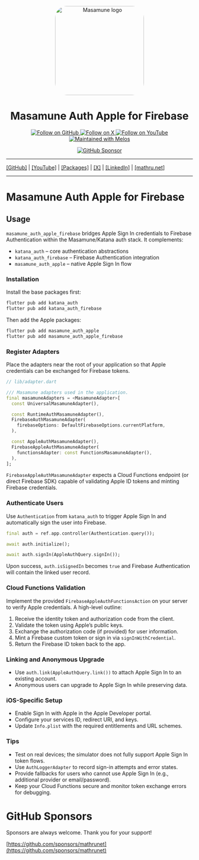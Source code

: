 <p align="center">
  <a href="https://mathru.net">
    <img width="240px" src="https://raw.githubusercontent.com/mathrunet/flutter_masamune/master/.github/images/icon.png" alt="Masamune logo" style="border-radius: 32px"s><br/>
  </a>
  <h1 align="center">Masamune Auth Apple for Firebase</h1>
</p>

<p align="center">
  <a href="https://github.com/mathrunet">
    <img src="https://img.shields.io/static/v1?label=GitHub&message=Follow&logo=GitHub&color=333333&link=https://github.com/mathrunet" alt="Follow on GitHub" />
  </a>
  <a href="https://x.com/mathru">
    <img src="https://img.shields.io/static/v1?label=@mathru&message=Follow&logo=X&color=0F1419&link=https://x.com/mathru" alt="Follow on X" />
  </a>
  <a href="https://www.youtube.com/c/mathrunetchannel">
    <img src="https://img.shields.io/static/v1?label=YouTube&message=Follow&logo=YouTube&color=FF0000&link=https://www.youtube.com/c/mathrunetchannel" alt="Follow on YouTube" />
  </a>
  <a href="https://github.com/invertase/melos">
    <img src="https://img.shields.io/static/v1?label=maintained%20with&message=melos&color=FF1493&link=https://github.com/invertase/melos" alt="Maintained with Melos" />
  </a>
</p>

<p align="center">
  <a href="https://github.com/sponsors/mathrunet"><img src="https://img.shields.io/static/v1?label=Sponsor&message=%E2%9D%A4&logo=GitHub&color=ff69b4&link=https://github.com/sponsors/mathrunet" alt="GitHub Sponsor" /></a>
</p>

---

[[GitHub]](https://github.com/mathrunet) | [[YouTube]](https://www.youtube.com/c/mathrunetchannel) | [[Packages]](https://pub.dev/publishers/mathru.net/packages) | [[X]](https://x.com/mathru) | [[LinkedIn]](https://www.linkedin.com/in/mathrunet/) | [[mathru.net]](https://mathru.net)

---

# Masamune Auth Apple for Firebase

## Usage

`masamune_auth_apple_firebase` bridges Apple Sign In credentials to Firebase Authentication within the Masamune/Katana auth stack. It complements:

- `katana_auth` – core authentication abstractions
- `katana_auth_firebase` – Firebase Authentication integration
- `masamune_auth_apple` – native Apple Sign In flow

### Installation

Install the base packages first:

```bash
flutter pub add katana_auth
flutter pub add katana_auth_firebase
```

Then add the Apple packages:

```bash
flutter pub add masamune_auth_apple
flutter pub add masamune_auth_apple_firebase
```

### Register Adapters

Place the adapters near the root of your application so that Apple credentials can be exchanged for Firebase tokens.

```dart
// lib/adapter.dart

/// Masamune adapters used in the application.
final masamuneAdapters = <MasamuneAdapter>[
  const UniversalMasamuneAdapter(),

  const RuntimeAuthMasamuneAdapter(),
  FirebaseAuthMasamuneAdapter(
    firebaseOptions: DefaultFirebaseOptions.currentPlatform,
  ),

  const AppleAuthMasamuneAdapter(),
  FirebaseAppleAuthMasamuneAdapter(
    functionsAdapter: const FunctionsMasamuneAdapter(),
  ),
];
```

`FirebaseAppleAuthMasamuneAdapter` expects a Cloud Functions endpoint (or direct Firebase SDK) capable of validating Apple ID tokens and minting Firebase credentials.

### Authenticate Users

Use `Authentication` from `katana_auth` to trigger Apple Sign In and automatically sign the user into Firebase.

```dart
final auth = ref.app.controller(Authentication.query());

await auth.initialize();

await auth.signIn(AppleAuthQuery.signIn());
```

Upon success, `auth.isSignedIn` becomes `true` and Firebase Authentication will contain the linked user record.

### Cloud Functions Validation

Implement the provided `FirebaseAppleAuthFunctionsAction` on your server to verify Apple credentials. A high-level outline:

1. Receive the identity token and authorization code from the client.
2. Validate the token using Apple’s public keys.
3. Exchange the authorization code (if provided) for user information.
4. Mint a Firebase custom token or sign in via `signInWithCredential`.
5. Return the Firebase ID token back to the app.

### Linking and Anonymous Upgrade

- Use `auth.link(AppleAuthQuery.link())` to attach Apple Sign In to an existing account.
- Anonymous users can upgrade to Apple Sign In while preserving data.

### iOS-Specific Setup

- Enable Sign In with Apple in the Apple Developer portal.
- Configure your services ID, redirect URI, and keys.
- Update `Info.plist` with the required entitlements and URL schemes.

### Tips

- Test on real devices; the simulator does not fully support Apple Sign In token flows.
- Use `AuthLoggerAdapter` to record sign-in attempts and error states.
- Provide fallbacks for users who cannot use Apple Sign In (e.g., additional provider or email/password).
- Keep your Cloud Functions secure and monitor token exchange errors for debugging.


# GitHub Sponsors

Sponsors are always welcome. Thank you for your support!

[https://github.com/sponsors/mathrunet](https://github.com/sponsors/mathrunet)